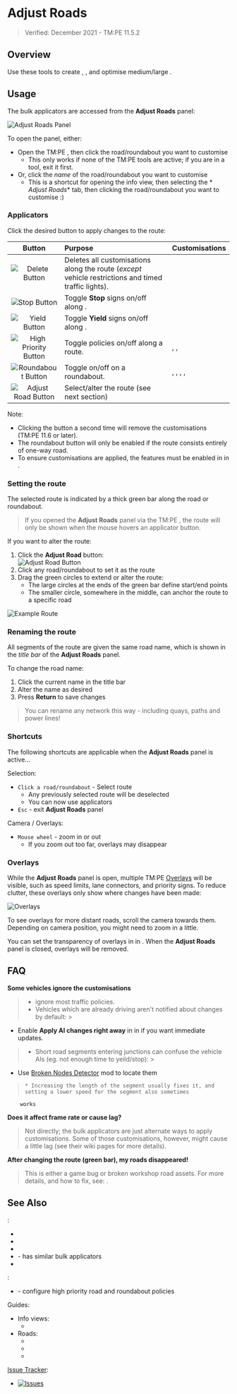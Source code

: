 # Adjust Roads

> Verified: December 2021 - TM:PE 11.5.2

## Overview

Use these tools to create [](Priority-Routes.md), [](High-Priority-Roads.md), and optimise
medium/large [](Roundabouts.md).

## Usage

The bulk applicators are accessed from the **Adjust Roads** panel:

![Adjust Roads Panel](https://imgur.com/J3UAixh.png)

To open the panel, either:

* Open the TM:PE [](Toolbar.md), then click the road/roundabout you want to customise
    * This only works if none of the TM:PE tools are active; if you are in a tool, exit it first.
* Or, click the _name_ of the road/roundabout you want to customise
    * This is a shortcut for opening the [](Traffic-Routes-Info-View.md) info view, then selecting the *
      *Adjust Roads** tab, then clicking the road/roundabout you want to customise :)

### Applicators

Click the desired button to apply changes to the route:

|                         Button                         | Purpose                                                                                              | Customisations                                                                                                                |
|:------------------------------------------------------:|:-----------------------------------------------------------------------------------------------------|:------------------------------------------------------------------------------------------------------------------------------|
|    ![Delete Button](https://imgur.com/yAZDkkq.png)     | Deletes all customisations along the route (_except_ vehicle restrictions and timed traffic lights). |                                                                                                                               |
|     ![Stop Button](https://imgur.com/FYLtZgW.png)      | Toggle **Stop** signs on/off along [](Priority-Routes.md).                                           | [](Priority-Signs.md)                                                                                                         |
|     ![Yield Button](https://imgur.com/1l6roVW.png)     | Toggle **Yield** signs on/off along [](Priority-Routes.md).                                          | [](Priority-Signs.md)                                                                                                         |
| ![High Priority Button](https://imgur.com/uxnCXGD.png) | Toggle [](High-Priority-Roads.md) policies on/off along a route.                                     | [](Priority-Signs.md), [](Lane-Arrows.md), [](Junction-Restrictions.md)                                                       |
|  ![Roundabout Button](https://imgur.com/9UKwrmp.png)   | Toggle [](Roundabout-Policies.md) on/off on a roundabout.                                            | [](Priority-Signs.md), [](Lane-Connectors.md), [](Junction-Restrictions.md), [](Speed-Limits.md), [](Parking-Restrictions.md) |
|  ![Adjust Road Button](https://imgur.com/0k5ZaU6.png)  | Select/alter the route (see next section)                                                            |                                                                                                                               |

Note:

* Clicking the button a second time will remove the customisations (TM:PE 11.6 or later).
* The roundabout button will only be enabled if the route consists entirely of one-way road.
* To ensure customisations are applied, the features must be enabled in [](Maintenance.md) in [](Settings.md).

### Setting the route

The selected route is indicated by a thick green bar along the road or roundabout.

> If you opened the **Adjust Roads** panel via the TM:PE [](Toolbar.md), the route will only be shown when the mouse
> hovers an applicator button.

If you want to alter the route:

1. Click the **Adjust Road** button:  
   ![Adjust Road Button](https://imgur.com/0k5ZaU6.png)
2. Click any road/roundabout to set it as the route
3. Drag the green circles to extend or alter the route:
    * The large circles at the ends of the green bar define start/end points
    * The smaller circle, somewhere in the middle, can anchor the route to a specific road

![Example Route](https://user-images.githubusercontent.com/26344691/81401282-ab37a180-9137-11ea-81a8-09b09c8397d2.png)

### Renaming the route

All segments of the route are given the same road name, which is shown in the _title bar_ of the **Adjust Roads** panel.

To change the road name:

1. Click the current name in the title bar
2. Alter the name as desired
3. Press **Return** to save changes

> You can rename any network this way - including quays, paths and power lines!

### Shortcuts

The following shortcuts are applicable when the **Adjust Roads** panel is active...

Selection:

* `Click a road/roundabout` - Select route
    * Any previously selected route will be deselected
    * You can now use applicators
* `Esc` - exit **Adjust Roads** panel

Camera / Overlays:

* `Mouse wheel` - zoom in or out
    * If you zoom out too far, overlays may disappear

### Overlays

While the **Adjust Roads** panel is open, multiple TM:PE [Overlays](Overlays.md) will be visible, such as speed limits,
lane connectors, and priority signs. To reduce clutter, these overlays only show where changes have been made:

![Overlays](https://user-images.githubusercontent.com/1386719/150238814-172b89e6-ac62-45aa-8ac1-aa99e9427848.jpg)

To see overlays for more distant roads, scroll the camera towards them. Depending on camera position, you might need to
zoom in a little.

You can set the transparency of overlays in [](General.md) in [](Settings.md). When the **Adjust Roads** panel is
closed, overlays will be removed.

## FAQ

**Some vehicles ignore the customisations**

> * [](Reckless-Drivers.md) ignore most traffic policies.
> * Vehicles which are already driving aren't notified about changes by default:
    >

* Enable **Apply AI changes right away** in [](General.md) in [](Settings.md) if you want immediate updates.

> * Short road segments entering junctions can confuse the vehicle AIs (eg. not enough time to yeild/stop):
    >

* Use [Broken Nodes Detector](https://steamcommunity.com/sharedfiles/filedetails/?id=1777173984) mod to locate them

>     * Increasing the length of the segment usually fixes it, and setting a lower speed for the segment also sometimes

        works

**Does it affect frame rate or cause lag?**

> Not directly; the bulk applicators are just alternate ways to apply customisations. Some of those customisations,
> however, might cause a little lag (see their wiki pages for more details).

**After changing the route (green bar), my roads disappeared!**

> This is either a game bug or broken workshop road assets. For more details, and how to fix,
> see: [](Section-of-road-becomes-blue-void.md).

## See Also

[](Toolbar.md):

* [](Junction-Restrictions.md)
* [](Lane-Connectors.md)
* [](Parking-Restrictions.md)
* [](Priority-Signs.md) - has similar bulk applicators
* [](Speed-Limits.md)

[](Settings.md):

* [](Policies.md) - configure high priority road and roundabout policies

Guides:

* Info views:
    * [](Traffic-Routes-Info-View.md)
* Roads:
    * [](Priority-Routes.md)
    * [](High-Priority-Roads.md)
    * [](Roundabouts.md)

[Issue Tracker](https://github.com/krzychu124/Cities-Skylines-Traffic-Manager-President-Edition/issues):

* <a href="https://github.com/CitiesSkylinesMods/TMPE/labels/MASS EDIT"><img alt="Issues" src="https://img.shields.io/github/issues/CitiesSkylinesMods/TMPE/MASS EDIT?label=MASS EDIT&logo=github" /></a>